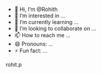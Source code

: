 - 👋 Hi, I’m @Rohith
- 👀 I’m interested in ...
- 🌱 I’m currently learning ...
- 💞️ I’m looking to collaborate on ...
- 📫 How to reach me ...
- 😄 Pronouns: ...
- ⚡ Fun fact: ...

<!---
r122004/r122004 is a ✨ special ✨ repository because its `README.md` (this file) appears on your GitHub profile.
You can click the Preview link to take a look at your changes.
--->rohit.p
